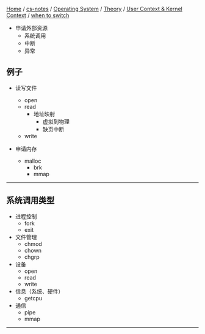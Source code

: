 [Home](https://mengxianbin.github.io) /
[cs-notes](https://mengxianbin.github.io/cs-notes/site) /
[Operating System](https://mengxianbin.github.io/cs-notes/site/Operating%20System) /
[Theory](https://mengxianbin.github.io/cs-notes/site/Operating%20System/Theory) /
[User Context & Kernel Context](https://mengxianbin.github.io/cs-notes/site/Operating%20System/Theory/User%20Context%20&%20Kernel%20Context) /
[when to switch](https://mengxianbin.github.io/cs-notes/site/Operating%20System/Theory/User%20Context%20&%20Kernel%20Context/when%20to%20switch)

* 申请外部资源
    * 系统调用
    * 中断
    * 异常

## 例子

* 读写文件
    * open
    * read
        * 地址映射
            * 虚拟到物理
            * 缺页中断
    * write

* 申请内存
    * malloc
        * brk
        * mmap

---

## 系统调用类型

* 进程控制
    * fork
    * exit
* 文件管理
    * chmod
    * chown
    * chgrp
* 设备
    * open
    * read
    * write
* 信息（系统、硬件）
    * getcpu
* 通信
    * pipe
    * mmap

---
